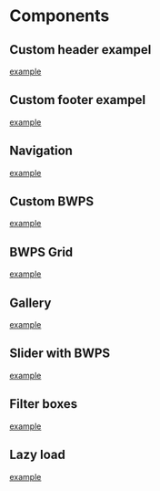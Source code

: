 # Components

<!-- panels:start -->

<!-- div:title-panel -->
## Custom header exampel
[example](header/code.md ':include :type=md')


<!-- div:title-panel -->
## Custom footer exampel
[example](footer/code.md ':include :type=md')

<!-- div:title-panel -->
## Navigation
[example](navigation/code.md ':include :type=md')

<!-- div:title-panel -->
## Custom BWPS
[example](bwps/code.md ':include :type=md')

<!-- div:title-panel -->
## BWPS Grid
[example](bwps-grid/code.md ':include :type=md')

<!-- div:title-panel -->
## Gallery
[example](gallery/code.md ':include :type=md')

<!-- div:title-panel -->
## Slider with BWPS
[example](slider-use/code.md ':include :type=md')

<!-- div:title-panel -->
## Filter boxes
[example](filter/code.md ':include :type=md')


<!-- div:title-panel -->
## Lazy load
[example](lazyLoad/code.md ':include :type=md')

<!-- panels:end -->
